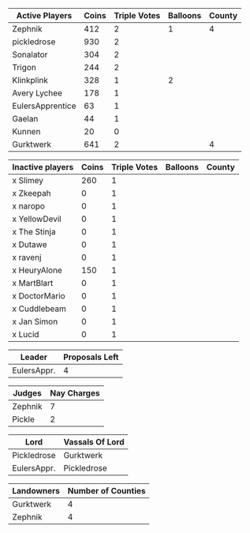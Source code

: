 | Active Players  | Coins | Triple Votes | Balloons | County |
|-----------------|-------|--------------|----------|--------|
| Zephnik         |  412  |2             |1         |  4     |
| pickledrose     |  930  |2             |          |        |
| Sonalator       | 304   |2             |          |        |
| Trigon          |244    |2             |          |        |
| Klinkplink      |328    | 1            |2         |        |
| Avery Lychee    |   178 |   1          |          |        |
| EulersApprentice|63     |    1         |          |        |
| Gaelan          |   44  |     1        |          |        |
| Kunnen          |   20  |     0        |          |        |
|  Gurktwerk      | 641   |2             |          |4       |

| Inactive players| Coins | Triple Votes | Balloons | County |
|-----------------|-------|--------------|----------|--------|
|x Slimey         | 260   |1             |          |        |
|x Zkeepah        |   0   |  1           |          |        |
|x naropo         |  0    | 1            |          |        |
|x YellowDevil    | 0     |  1           |          |        |
|x The Stinja     | 0     |   1          |          |        |
|x Dutawe         |  0    |    1         |          |        |
|x ravenj         |   0   |     1        |          |        |
|x HeuryAlone     | 150   | 1            |          |        |
|x MartBlart      |  0    |1             |          |        |
|x DoctorMario    |    0  | 1            |          |        |
|x Cuddlebeam     | 0     |  1           |          |        |
|x Jan Simon      | 0     |   1          |          |        |
|x Lucid          | 0     |    1         |          |        |

|Leader      |Proposals Left|
|------------|--------------|
|EulersAppr. |4             |

|Judges     |Nay Charges|
|-----------|-----------|
|Zephnik    |7          |
|Pickle     |2          |

|Lord       | Vassals Of Lord|
|-----------|----------------|
|Pickledrose|Gurktwerk       |
|EulersAppr.|Pickledrose     |

|Landowners | Number of Counties |
|-----------|--------------------|
|Gurktwerk  |4                   |
|Zephnik    |4                   |

